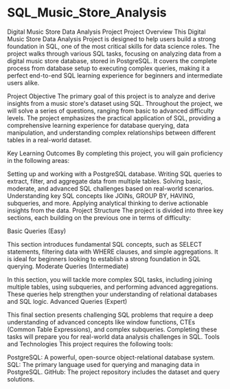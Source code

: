 # SQL_Music_Store_Analysis
Digital Music Store Data Analysis Project
Project Overview
This Digital Music Store Data Analysis Project is designed to help users build a strong foundation in SQL, one of the most critical skills for data science roles. The project walks through various SQL tasks, focusing on analyzing data from a digital music store database, stored in PostgreSQL. It covers the complete process from database setup to executing complex queries, making it a perfect end-to-end SQL learning experience for beginners and intermediate users alike.

Project Objective
The primary goal of this project is to analyze and derive insights from a music store's dataset using SQL. Throughout the project, we will solve a series of questions, ranging from basic to advanced difficulty levels. The project emphasizes the practical application of SQL, providing a comprehensive learning experience for database querying, data manipulation, and understanding complex relationships between different tables in a real-world dataset.

Key Learning Outcomes
By completing this project, you will gain proficiency in the following areas:

Setting up and working with a PostgreSQL database.
Writing SQL queries to extract, filter, and aggregate data from multiple tables.
Solving basic, moderate, and advanced SQL challenges based on real-world scenarios.
Understanding key SQL concepts like JOINs, GROUP BY, HAVING, subqueries, and more.
Applying analytical thinking to derive actionable insights from the data.
Project Structure
The project is divided into three key sections, each building on the previous one in terms of difficulty:

Basic Queries (Easy)

This section introduces fundamental SQL concepts, such as SELECT statements, filtering data with WHERE clauses, and simple aggregations. It is ideal for beginners looking to establish a strong foundation in SQL querying.
Moderate Queries (Intermediate)

In this section, you will tackle more complex SQL tasks, including joining multiple tables, using subqueries, and performing advanced aggregations. These queries help strengthen your understanding of relational databases and SQL logic.
Advanced Queries (Expert)

This final section presents challenging SQL problems that require a deep understanding of advanced concepts like window functions, CTEs (Common Table Expressions), and complex subqueries. Completing these tasks will prepare you for real-world data analysis challenges in SQL.
Tools and Technologies
This project requires the following tools:

PostgreSQL: A powerful, open-source object-relational database system.
SQL: The primary language used for querying and managing data in PostgreSQL.
GitHub: The project repository includes the dataset and query solutions.
